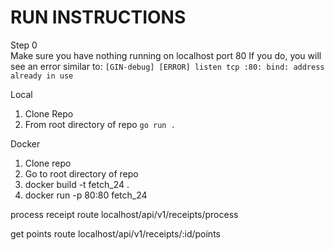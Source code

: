 # RUN INSTRUCTIONS
Step 0  
Make sure you have nothing running on localhost port 80
If you do, you will see an error similar to:
```[GIN-debug] [ERROR] listen tcp :80: bind: address already in use```

<!-- this needs update - once we add packages -->
Local
1. Clone Repo
2. From root directory of repo `go run .`

Docker
1. Clone repo 
2. Go to root directory of repo
3. docker build -t fetch_24 .
4. docker run -p 80:80 fetch_24

process receipt route
localhost/api/v1/receipts/process

get points route
localhost/api/v1/receipts/:id/points